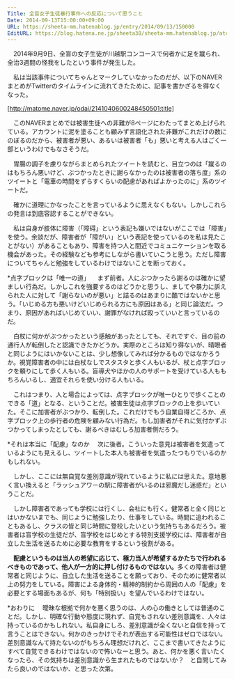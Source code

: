 ```yaml
---
Title: 全盲女子生徒暴行事件への反応について思うこと
Date: 2014-09-13T15:00:00+09:00
URL: https://sheeta-mm.hatenablog.jp/entry/2014/09/13/150000
EditURL: https://blog.hatena.ne.jp/sheeta38/sheeta-mm.hatenablog.jp/atom/entry/6653812171399747729
---
```


　2014年9月9日、全盲の女子生徒が川越駅コンコースで何者かに足を蹴られ、全治3週間の怪我をしたという事件が発生した。

　私は当該事件についてちゃんとマークしていなかったのだが、以下のNAVERまとめがTwitterのタイムラインに流れてきたために、記事を書かざるを得なくなった。

[http://matome.naver.jp/odai/2141040600248450501:title]

　このNAVERまとめでは被害生徒への非難が8ページにわたってまとめ上げられている。アカウントに泥を塗ることも顧みず言語化された非難がこれだけの数にのぼるのだから、被害者が悪い、あるいは被害者「も」悪いと考える人はごく一部というわけでもなさそうだ。

　胃腸の調子を慮りながらまとめられたツイートを読むと、目立つのは「蹴るのはもちろん悪いけど、ぶつかったときに謝らなかったのは被害者の落ち度」系のツイートと「電車の時間をずらすくらいの配慮があればよかったのに」系のツイートだ。

　確かに道理にかなったことを言っているように思えなくもない。しかしこれらの発言は到底容認することができない。

　私は自身が肢体に障害（「障碍」という表記も嫌いではないがここでは「障害」を使う。余談だが、障害者が「障がい」という表記を使っているのを私は見たことがない）があることもあり、障害を持つ人と間近でコミュニケーションを取る機会があった。その経験なども参考にしながら書いていこうと思う。ただし障害についてちゃんと勉強をしているわけではないことを断っておく。

*点字ブロックは「唯一の道」
　まず前者。人にぶつかったら謝るのは確かに望ましい行為だ。しかしこれを強要するのはどうかと思うし、ましてや暴力に訴えられた人に対して「謝らないのが悪い」と詰るのはあまりに酷ではないかと思う。「いじめる方も悪いけどいじめられる方にも原因はある」と同じ論法だ。つまり、原因があればいじめていい、謝罪がなければ殴っていいと言っているのだ。

　白杖に何かがぶつかったという感触があったとしても、それですぐ、目の前の通行人が転倒したと認識できたかどうか。実際のところは知り得ないが、晴眼者と同じようにはいかないことは、少し想像してみれば分かるものではなかろうか。視覚障害者の中には白杖なしでスタスタと歩く人もいるが、杖と点字ブロックを頼りにして歩く人もいる。盲導犬やほかの人のサポートを受けている人ももちろんいるし、適宜それらを使い分ける人もいる。

　これはつまり、人と場合によっては、点字ブロックが唯一ひとりで歩くことのできる「道」となる、ということだ。被害生徒は点字ブロックの上を歩いていた。そこに加害者がぶつかり、転倒した。これだけでもう自業自得どころか、点字ブロック上の歩行者の危険を顧みない行為だ。もし加害者がそれに気付かずぶつかってしまったとしても、謝るべきはむしろ加害者側だろう。

*それは本当に「配慮」なのか
　次に後者。こういった意見は被害者を気遣っているようにも見えるし、ツイートした本人も被害者を気遣ったつもりでいるのかもしれない。

　しかし、ここには無自覚な差別意識が現れているように私には思えた。意地悪く言い換えると「ラッシュアワーの駅に障害者がいるのは邪魔だし迷惑だ」ということだ。

　しかし障害者であっても学校には行くし、会社にも行く。健常者と全く同じとはいかないまでも、同じように勉強したり、仕事をしている。時間に追われることもあるし、クラスの皆と同じ時間に登校したいという気持ちもあるだろう。被害者は盲学校の生徒だが、盲学校をはじめとする特別支援学校には、障害者が自立した生活を送るために必要な教育をするという役割がある。

　<strong>配慮というものは当人の希望に応じて、極力当人が希望するかたちで行われるべきものであって、他人が一方的に押し付けるものではない。</strong>多くの障害者は健常者と同じように、自立した生活を送ることを願っており、そのために健常者以上の努力をしている。障害による身体的・精神的制約から周囲の人の「配慮」を必要とする場面もあるが、何も「特別扱い」を望んでいるわけではない。

*おわりに
　曖昧な根拠で何かを悪く思うのは、人の心の働きとしては普通のことだ。しかし、明確な行動や態度に現れず、自覚もされない差別意識を、人々は持っているのかもしれない。私自身にしろ、差別意識が全くないと自信を持って言うことはできない。何かのきっかけでそれが表出する可能性はゼロではない。差別意識なんて持たないのがもちろん理想だけれど、ここまで書いてきたようにすべて自覚できるわけではないので怖いなーと思う。あと、何かを悪く言いたくなったら、その気持ちは差別意識から生まれたものではないか？　と自問してみたら良いのではないか、と思った次第。
